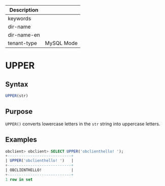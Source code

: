 | Description   |                 |
|---------------|-----------------|
| keywords      |                 |
| dir-name      |                 |
| dir-name-en   |                 |
| tenant-type   | MySQL Mode      |

# UPPER

## Syntax

```sql
UPPER(str)
```

## Purpose

`UPPER()` converts lowercase letters in the `str` string into uppercase letters.

## Examples

```sql
obclient> obclient> SELECT UPPER('obclienthello! ');
+----------------------------+
| UPPER('obclienthello! ')   |
+----------------------------+
| OBCLIENTHELLO!             |
+----------------------------+
1 row in set
```
